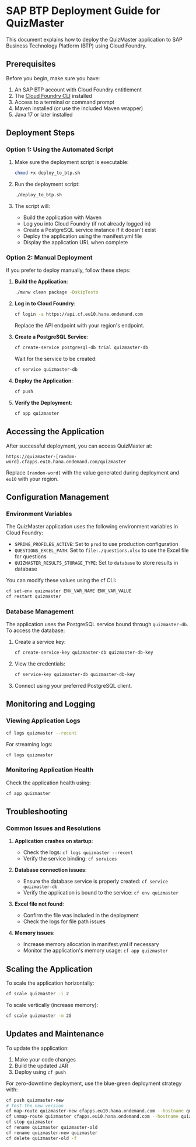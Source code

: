 # SAP BTP Deployment Guide for QuizMaster

This document explains how to deploy the QuizMaster application to SAP Business Technology Platform (BTP) using Cloud Foundry.

## Prerequisites

Before you begin, make sure you have:

1. An SAP BTP account with Cloud Foundry entitlement
2. The [Cloud Foundry CLI](https://github.com/cloudfoundry/cli) installed
3. Access to a terminal or command prompt
4. Maven installed (or use the included Maven wrapper)
5. Java 17 or later installed

## Deployment Steps

### Option 1: Using the Automated Script

1. Make sure the deployment script is executable:
   ```bash
   chmod +x deploy_to_btp.sh
   ```

2. Run the deployment script:
   ```bash
   ./deploy_to_btp.sh
   ```

3. The script will:
   - Build the application with Maven
   - Log you into Cloud Foundry (if not already logged in)
   - Create a PostgreSQL service instance if it doesn't exist
   - Deploy the application using the manifest.yml file
   - Display the application URL when complete

### Option 2: Manual Deployment

If you prefer to deploy manually, follow these steps:

1. **Build the Application**:
   ```bash
   ./mvnw clean package -DskipTests
   ```

2. **Log in to Cloud Foundry**:
   ```bash
   cf login -a https://api.cf.eu10.hana.ondemand.com
   ```
   Replace the API endpoint with your region's endpoint.

3. **Create a PostgreSQL Service**:
   ```bash
   cf create-service postgresql-db trial quizmaster-db
   ```
   Wait for the service to be created:
   ```bash
   cf service quizmaster-db
   ```

4. **Deploy the Application**:
   ```bash
   cf push
   ```

5. **Verify the Deployment**:
   ```bash
   cf app quizmaster
   ```

## Accessing the Application

After successful deployment, you can access QuizMaster at:
```
https://quizmaster-[random-word].cfapps.eu10.hana.ondemand.com/quizmaster
```

Replace `[random-word]` with the value generated during deployment and `eu10` with your region.

## Configuration Management

### Environment Variables

The QuizMaster application uses the following environment variables in Cloud Foundry:

- `SPRING_PROFILES_ACTIVE`: Set to `prod` to use production configuration
- `QUESTIONS_EXCEL_PATH`: Set to `file:./questions.xlsx` to use the Excel file for questions
- `QUIZMASTER_RESULTS_STORAGE_TYPE`: Set to `database` to store results in database

You can modify these values using the cf CLI:
```bash
cf set-env quizmaster ENV_VAR_NAME ENV_VAR_VALUE
cf restart quizmaster
```

### Database Management

The application uses the PostgreSQL service bound through `quizmaster-db`. To access the database:

1. Create a service key:
   ```bash
   cf create-service-key quizmaster-db quizmaster-db-key
   ```

2. View the credentials:
   ```bash
   cf service-key quizmaster-db quizmaster-db-key
   ```

3. Connect using your preferred PostgreSQL client.

## Monitoring and Logging

### Viewing Application Logs

```bash
cf logs quizmaster --recent
```

For streaming logs:
```bash
cf logs quizmaster
```

### Monitoring Application Health

Check the application health using:
```bash
cf app quizmaster
```

## Troubleshooting

### Common Issues and Resolutions

1. **Application crashes on startup**:
   - Check the logs: `cf logs quizmaster --recent`
   - Verify the service binding: `cf services`

2. **Database connection issues**:
   - Ensure the database service is properly created: `cf service quizmaster-db`
   - Verify the application is bound to the service: `cf env quizmaster`

3. **Excel file not found**:
   - Confirm the file was included in the deployment
   - Check the logs for file path issues

4. **Memory issues**:
   - Increase memory allocation in manifest.yml if necessary
   - Monitor the application's memory usage: `cf app quizmaster`

## Scaling the Application

To scale the application horizontally:
```bash
cf scale quizmaster -i 2
```

To scale vertically (increase memory):
```bash
cf scale quizmaster -m 2G
```

## Updates and Maintenance

To update the application:

1. Make your code changes
2. Build the updated JAR
3. Deploy using `cf push`

For zero-downtime deployment, use the blue-green deployment strategy with:
```bash
cf push quizmaster-new
# Test the new version
cf map-route quizmaster-new cfapps.eu10.hana.ondemand.com --hostname quizmaster-[random-word]
cf unmap-route quizmaster cfapps.eu10.hana.ondemand.com --hostname quizmaster-[random-word]
cf stop quizmaster
cf rename quizmaster quizmaster-old
cf rename quizmaster-new quizmaster
cf delete quizmaster-old -f
```